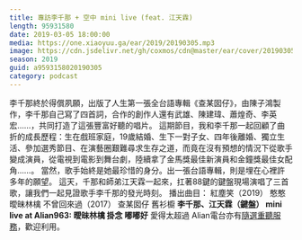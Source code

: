```yaml
---
title: 專訪李千那 + 空中 mini live (feat. 江天霖)
length: 95931580
date: 2019-03-05 18:00:00
media: https://one.xiaoyuu.ga/ear/2019/20190305.mp3
image: https://cdn.jsdelivr.net/gh/coxmos/cdn@master/ear/cover/20190305.jpeg
season: 2019
guid: a9593158020190305
category: podcast
---
```


李千那終於得償夙願，出版了人生第一張全台語專輯《查某囡仔》，由陳子鴻製作，李千那自己寫了四首詞，合作的創作人還有武雄、陳建瑋、蕭煌奇、李英宏……，共同打造了這張豐富好聽的唱片。
這期節目，我和李千那一起回顧了曲折的成長歷程：生在戲班家庭，19歲結婚、生下一對子女、四年後離婚、獨立生活、參加選秀節目、在演藝圈艱難尋求生存之道，而竟在沒有預想的情況下從歌手變成演員，從電視到電影到舞台劇，陸續拿了金馬獎最佳新演員和金鐘獎最佳女配角……。
當然，歌手始終是她最珍惜的身分。出一張台語專輯，則是埋在心裡許多年的願望。
這天，千那和師弟江天霖一起來，扛著88鍵的鍵盤現場演唱了三首歌，讓我們一起見證歌手李千那的發光時刻。
播出曲目：
紅塵笑（2019）
憨憨
曖昧林檎
不曾回來過（2017）
查某囡仔
舊衫櫥
<strong>李千那、江天霖（鍵盤） mini live at Alian963:
曖昧林檎
掛念
嘟嘟好</strong>
愛得太超過
Alian電台亦有<a href="http://alian963.ipcf.org.tw/programs_view.php">隨選重聽服務</a>，歡迎利用。

